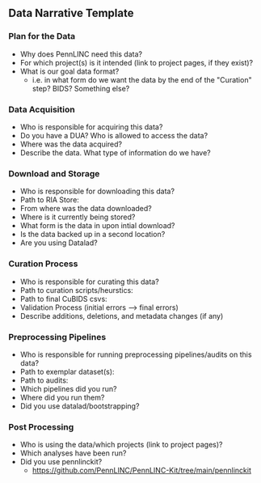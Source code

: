 ## Data Narrative Template 

### Plan for the Data 

* Why does PennLINC need this data?
* For which project(s) is it intended (link to project pages, if they exist)? 
* What is our goal data format?
  * i.e. in what form do we want the data by the end of the "Curation" step? BIDS? Something else? 

### Data Acquisition

* Who is responsible for acquiring this data?
* Do you have a DUA? Who is allowed to access the data?
* Where was the data acquired? 
* Describe the data. What type of information do we have?

### Download and Storage 

* Who is responsible for downloading this data?
* Path to RIA Store: 
* From where was the data downloaded?
* Where is it currently being stored? 
* What form is the data in upon intial download? 
* Is the data backed up in a second location?
* Are you using Datalad? 

### Curation Process

* Who is responsible for curating this data?
* Path to curation scripts/heurstics: 
* Path to final CuBIDS csvs: 
* Validation Process (initial errors --> final errors)
* Describe additions, deletions, and metadata changes (if any)

### Preprocessing Pipelines 

* Who is responsible for running preprocessing pipelines/audits on this data?
* Path to exemplar dataset(s): 
* Path to audits:
* Which pipelines did you run? 
* Where did you run them? 
* Did you use datalad/bootstrapping? 

### Post Processing 

* Who is using the data/which projects (link to project pages)? 
* Which analyses have been run?
* Did you use pennlinckit?
   * https://github.com/PennLINC/PennLINC-Kit/tree/main/pennlinckit  
